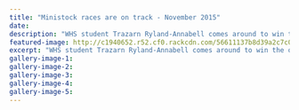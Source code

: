 ```yaml
---
title: "Ministock races are on track - November 2015"
date: 
description: "WHS student Trazarn Ryland-Annabell comes around to win the opening Youth Ministock race heat at the Supercheap Autos Oceanview Speedway yesterday afternoon, Wanganui Chronicle article on 30/11/15..."
featured-image: http://c1940652.r52.cf0.rackcdn.com/56611137b8d39a2c7c00002d/mini-stocks-trazarn-ryland-annabell-30.11.15-chron.jpg
excerpt: "WHS student Trazarn Ryland-Annabell comes around to win the opening Youth Ministock race heat at the Supercheap Autos Oceanview Speedway yesterday afternoon."
gallery-image-1: 
gallery-image-2: 
gallery-image-3: 
gallery-image-4: 
gallery-image-5: 
---
```

